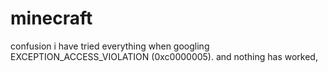 # minecraft
confusion
i have tried everything when googling  EXCEPTION_ACCESS_VIOLATION (0xc0000005). and nothing has worked, 
